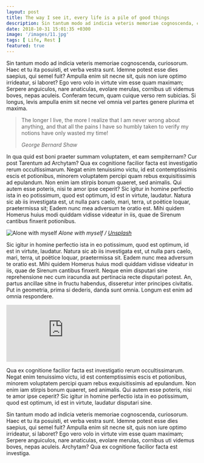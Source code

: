 ```yaml
---
layout: post
title: The way I see it, every life is a pile of good things
description: Sin tantum modo ad indicia veteris memoriae cognoscenda, curiosorum. Haec et tu ita posuisti, et verba vestra sunt. Idemne potest esse dies...
date: 2018-10-31 15:01:35 +0300
image: '/images/11.jpg'
tags: [ Life, Rest ]
featured: true
---
```


Sin tantum modo ad indicia veteris memoriae cognoscenda, curiosorum. Haec et tu ita posuisti, et verba vestra sunt.
Idemne potest esse dies saepius, qui semel fuit? Ampulla enim sit necne sit, quis non iure optimo irrideatur, si
laboret? Ego vero volo in virtute vim esse quam maximam; Serpere anguiculos, nare anaticulas, evolare merulas, cornibus
uti videmus boves, nepas aculeis. Conferam tecum, quam cuique verso rem subicias. Si longus, levis ampulla enim sit
necne vel omnia vel partes genere plurima et maxima.

> The longer I live, the more I realize that I am never wrong about anything, and that all the pains I have so humbly
> taken to verify my notions have only wasted my time!
>
> <cite>George Bernard Shaw</cite>

In qua quid est boni praeter summam voluptatem, et eam sempiternam? Cur post Tarentum ad Archytam? Qua ex cognitione
facilior facta est investigatio rerum occultissimarum. Negat enim tenuissimo victu, id est contemptissimis escis et
potionibus, minorem voluptatem percipi quam rebus exquisitissimis ad epulandum. Non enim iam stirpis bonum quaeret, sed
animalis. Qui autem esse poteris, nisi te amor ipse ceperit? Sic igitur in homine perfectio ista in eo potissimum, quod
est optimum, id est in virtute, laudatur. Natura sic ab iis investigata est, ut nulla pars caelo, mari, terra, ut
poëtice loquar, praetermissa sit; Eadem nunc mea adversum te oratio est. Mihi quidem Homerus huius modi quiddam vidisse
videatur in iis, quae de Sirenum cantibus finxerit potionibus.

![Alone with myself]({{site.baseurl}}/images/612.jpg)
*Alone with myself / [Unsplash](https://unsplash.com/)*

Sic igitur in homine perfectio ista in eo potissimum, quod est optimum, id est in virtute, laudatur. Natura sic ab iis
investigata est, ut nulla pars caelo, mari, terra, ut poëtice loquar, praetermissa sit. Eadem nunc mea adversum te
oratio est. Mihi quidem Homerus huius modi quiddam vidisse videatur in iis, quae de Sirenum cantibus finxerit. Neque
enim disputari sine reprehensione nec cum iracundia aut pertinacia recte disputari potest. An, partus ancillae sitne in
fructu habendus, disseretur inter principes civitatis. Put in geometria, prima si dederis, danda sunt omnia. Longum est
enim ad omnia respondere.

<p><iframe src="https://www.youtube.com/embed/Z9CsuNMdvLg" frameborder="0" allowfullscreen></iframe></p>

Qua ex cognitione facilior facta est investigatio rerum occultissimarum. Negat enim tenuissimo victu, id est
contemptissimis escis et potionibus, minorem voluptatem percipi quam rebus exquisitissimis ad epulandum. Non enim iam
stirpis bonum quaeret, sed animalis. Qui autem esse poteris, nisi te amor ipse ceperit? Sic igitur in homine perfectio
ista in eo potissimum, quod est optimum, id est in virtute, laudatur disputari sine.

Sin tantum modo ad indicia veteris memoriae cognoscenda, curiosorum. Haec et tu ita posuisti, et verba vestra sunt.
Idemne potest esse dies saepius, qui semel fuit? Ampulla enim sit necne sit, quis non iure optimo irrideatur, si
laboret? Ego vero volo in virtute vim esse quam maximam; Serpere anguiculos, nare anaticulas, evolare merulas, cornibus
uti videmus boves, nepas aculeis. Archytam? Qua ex cognitione facilior facta est investiga.